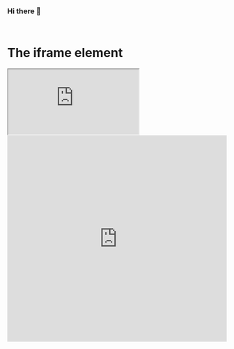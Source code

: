 ### Hi there 👋
```html



```
<h1>The iframe element</h1>
<iframe src="https://www.w3schools.com" title="W3Schools Free Online Web Tutorials">
</iframe>
<iframe width="100%" height="475" src="https://dotnetfiddle.net/Widget/CsCons" frameborder="0"></iframe>
<!--
**ander1044/ander1044** is a ✨ _special_ ✨ repository because its `README.md` (this file) appears on your GitHub profile.

Here are some ideas to get you started:

- 🔭 I’m currently working on ...
- 🌱 I’m currently learning ...
- 👯 I’m looking to collaborate on ...
- 🤔 I’m looking for help with ...
- 💬 Ask me about ...
- 📫 How to reach me: ...
- 😄 Pronouns: ...
- ⚡ Fun fact: ...
-->
